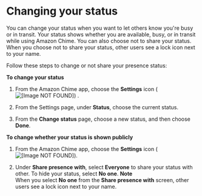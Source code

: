 # Changing your status<a name="mobile-status"></a>

You can change your status when you want to let others know you're busy or in transit\. Your status shows whether you are available, busy, or in transit while using Amazon Chime\. You can also choose not to share your status\. When you choose not to share your status, other users see a lock icon next to your name\. 

Follow these steps to change or not share your presence status:

**To change your status**

1. From the Amazon Chime app, choose the **Settings** icon \(![\[Image NOT FOUND\]](http://docs.aws.amazon.com/chime/latest/ug/images/settings.png)\) \.

1. From the Settings page, under **Status**, choose the current status\.

1. From the **Change status** page, choose a new status, and then choose **Done**\.

**To change whether your status is shown publicly**

1. From the Amazon Chime app, choose the **Settings** icon \(![\[Image NOT FOUND\]](http://docs.aws.amazon.com/chime/latest/ug/images/settings.png)\)\.

1. Under **Share presence with**, select **Everyone** to share your status with other\. To hide your status, select **No one**\.
**Note**  
When you select **No one** from the **Share presence with** screen, other users see a lock icon next to your name\.